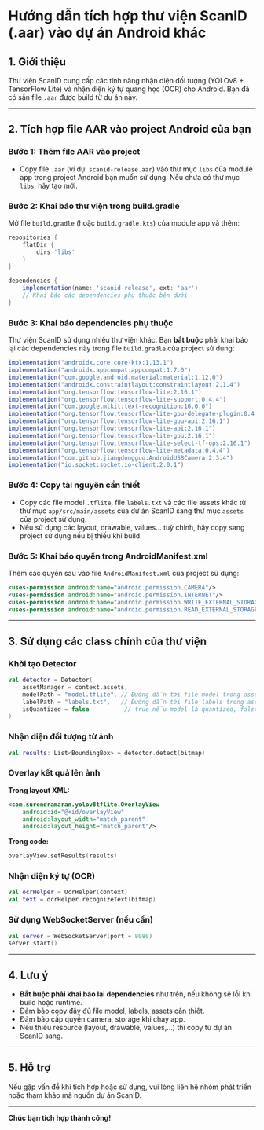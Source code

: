# Hướng dẫn tích hợp thư viện ScanID (.aar) vào dự án Android khác

## 1. Giới thiệu
Thư viện ScanID cung cấp các tính năng nhận diện đối tượng (YOLOv8 + TensorFlow Lite) và nhận diện ký tự quang học (OCR) cho Android. Bạn đã có sẵn file `.aar` được build từ dự án này.

---

## 2. Tích hợp file AAR vào project Android của bạn

### Bước 1: Thêm file AAR vào project
- Copy file `.aar` (ví dụ: `scanid-release.aar`) vào thư mục `libs` của module app trong project Android bạn muốn sử dụng. Nếu chưa có thư mục `libs`, hãy tạo mới.

### Bước 2: Khai báo thư viện trong build.gradle
Mở file `build.gradle` (hoặc `build.gradle.kts`) của module app và thêm:

```gradle
repositories {
    flatDir {
        dirs 'libs'
    }
}

dependencies {
    implementation(name: 'scanid-release', ext: 'aar')
    // Khai báo các dependencies phụ thuộc bên dưới
}
```

### Bước 3: Khai báo dependencies phụ thuộc
Thư viện ScanID sử dụng nhiều thư viện khác. Bạn **bắt buộc** phải khai báo lại các dependencies này trong file `build.gradle` của project sử dụng:

```gradle
implementation("androidx.core:core-ktx:1.13.1")
implementation("androidx.appcompat:appcompat:1.7.0")
implementation("com.google.android.material:material:1.12.0")
implementation("androidx.constraintlayout:constraintlayout:2.1.4")
implementation("org.tensorflow:tensorflow-lite:2.16.1")
implementation("org.tensorflow:tensorflow-lite-support:0.4.4")
implementation("com.google.mlkit:text-recognition:16.0.0")
implementation("org.tensorflow:tensorflow-lite-gpu-delegate-plugin:0.4.4")
implementation("org.tensorflow:tensorflow-lite-gpu-api:2.16.1")
implementation("org.tensorflow:tensorflow-lite-api:2.16.1")
implementation("org.tensorflow:tensorflow-lite-gpu:2.16.1")
implementation("org.tensorflow:tensorflow-lite-select-tf-ops:2.16.1")
implementation("org.tensorflow:tensorflow-lite-metadata:0.4.4")
implementation("com.github.jiangdongguo:AndroidUSBCamera:2.3.4")
implementation("io.socket:socket.io-client:2.0.1")
```

### Bước 4: Copy tài nguyên cần thiết
- Copy các file model `.tflite`, file `labels.txt` và các file assets khác từ thư mục `app/src/main/assets` của dự án ScanID sang thư mục `assets` của project sử dụng.
- Nếu sử dụng các layout, drawable, values... tuỳ chỉnh, hãy copy sang project sử dụng nếu bị thiếu khi build.

### Bước 5: Khai báo quyền trong AndroidManifest.xml
Thêm các quyền sau vào file `AndroidManifest.xml` của project sử dụng:

```xml
<uses-permission android:name="android.permission.CAMERA"/>
<uses-permission android:name="android.permission.INTERNET"/>
<uses-permission android:name="android.permission.WRITE_EXTERNAL_STORAGE"/>
<uses-permission android:name="android.permission.READ_EXTERNAL_STORAGE"/>
```

---

## 3. Sử dụng các class chính của thư viện

### Khởi tạo Detector
```kotlin
val detector = Detector(
    assetManager = context.assets,
    modelPath = "model.tflite", // Đường dẫn tới file model trong assets
    labelPath = "labels.txt",   // Đường dẫn tới file labels trong assets
    isQuantized = false          // true nếu model là quantized, false nếu float
)
```

### Nhận diện đối tượng từ ảnh
```kotlin
val results: List<BoundingBox> = detector.detect(bitmap)
```

### Overlay kết quả lên ảnh
**Trong layout XML:**
```xml
<com.surendramaran.yolov8tflite.OverlayView
    android:id="@+id/overlayView"
    android:layout_width="match_parent"
    android:layout_height="match_parent"/>
```
**Trong code:**
```kotlin
overlayView.setResults(results)
```

### Nhận diện ký tự (OCR)
```kotlin
val ocrHelper = OcrHelper(context)
val text = ocrHelper.recognizeText(bitmap)
```

### Sử dụng WebSocketServer (nếu cần)
```kotlin
val server = WebSocketServer(port = 8080)
server.start()
```

---

## 4. Lưu ý
- **Bắt buộc phải khai báo lại dependencies** như trên, nếu không sẽ lỗi khi build hoặc runtime.
- Đảm bảo copy đầy đủ file model, labels, assets cần thiết.
- Đảm bảo cấp quyền camera, storage khi chạy app.
- Nếu thiếu resource (layout, drawable, values,...) thì copy từ dự án ScanID sang.

---

## 5. Hỗ trợ
Nếu gặp vấn đề khi tích hợp hoặc sử dụng, vui lòng liên hệ nhóm phát triển hoặc tham khảo mã nguồn dự án ScanID.

---

**Chúc bạn tích hợp thành công!** 
